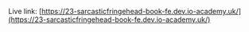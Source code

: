 Live link: [https://23-sarcasticfringehead-book-fe.dev.io-academy.uk/](https://23-sarcasticfringehead-book-fe.dev.io-academy.uk/)
